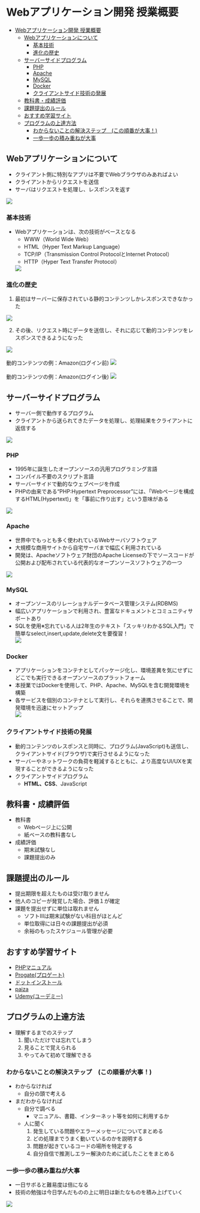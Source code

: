 # Webアプリケーション開発 授業概要

- [Webアプリケーション開発 授業概要](#webアプリケーション開発-授業概要)
  - [Webアプリケーションについて](#webアプリケーションについて)
    - [基本技術](#基本技術)
    - [進化の歴史](#進化の歴史)
  - [サーバーサイドプログラム](#サーバーサイドプログラム)
    - [PHP](#php)
    - [Apache](#apache)
    - [MySQL](#mysql)
    - [Docker](#docker)
    - [クライアントサイド技術の発展](#クライアントサイド技術の発展)
  - [教科書・成績評価](#教科書成績評価)
  - [課題提出のルール](#課題提出のルール)
  - [おすすめ学習サイト](#おすすめ学習サイト)
  - [プログラムの上達方法](#プログラムの上達方法)
    - [わからないことの解決ステップ　(この順番が大事！)](#わからないことの解決ステップこの順番が大事)
    - [一歩一歩の積み重ねが大事](#一歩一歩の積み重ねが大事)

## Webアプリケーションについて

- クライアント側に特別なアプリは不要でWebブラウザのみあればよい
- クライアントからリクエストを送信
- サーバはリクエストを処理し、レスポンスを返す
<img src="https://github.com/2024Web1/web_app_dev/blob/main/orientation/images/04.Web%E3%82%A2%E3%83%97%E3%83%AA%E3%82%B1%E3%83%BC%E3%82%B7%E3%83%A7%E3%83%B3%E3%81%A8%E3%81%AF.jpg?raw=true">

### 基本技術

- Webアプリケーションは、次の技術がベースとなる
  - WWW（World  Wide  Web）
  - HTML（Hyper Text Markup Language）
  - TCP/IP（Transmission Control ProtocolとInternet Protocol）
  - HTTP（Hyper Text Transfer Protocol）
  <img src="https://github.com/2024Web1/web_app_dev/blob/main/orientation/images/05.Web%E3%82%A2%E3%83%97%E3%83%AA%E3%82%B1%E3%83%BC%E3%82%B7%E3%83%A7%E3%83%B3%E3%81%AE%E5%9F%BA%E6%9C%AC%E6%8A%80%E8%A1%93.jpg?raw=true">

### 進化の歴史

1. 最初はサーバーに保存されている静的コンテンツしかレスポンスできなかった
<img src="https://github.com/2024Web1/web_app_dev/blob/main/orientation/images/07.Web%E3%82%A2%E3%83%97%E3%83%AA%E3%82%B1%E3%83%BC%E3%82%B7%E3%83%A7%E3%83%B3%E3%81%AE%E9%80%B2%E5%8C%96.jpg?raw=true">

2. その後、リクエスト時にデータを送信し、それに応じて動的コンテンツをレスポンスできるようになった
<img src="https://github.com/2024Web1/web_app_dev/blob/main/orientation/images/08.Web%E3%82%A2%E3%83%97%E3%83%AA%E3%82%B1%E3%83%BC%E3%82%B7%E3%83%A7%E3%83%B3%E3%81%AE%E9%80%B2%E5%8C%96.jpg?raw=true">
<br>
<br>
動的コンテンツの例：Amazon(ログイン前)
<img src="https://github.com/2024Web1/web_app_dev/blob/main/orientation/images/09.Amazon(%E5%89%8D).jpeg?raw=true">
<br>
<br>
動的コンテンツの例：Amazon(ログイン後)
<img src="https://github.com/2024Web1/web_app_dev/blob/main/orientation/images/10.Amazon(%E5%BE%8C).jpeg?raw=true">

## サーバーサイドプログラム

- サーバー側で動作するプログラム
- クライアントから送られてきたデータを処理し、処理結果をクライアントに返信する
<img src="https://github.com/2024Web1/web_app_dev/blob/main/orientation/images/11.%E3%82%B5%E3%83%BC%E3%83%90%E3%83%BC%E3%82%B5%E3%82%A4%E3%83%89%E3%83%97%E3%83%AD%E3%82%B0%E3%83%A9%E3%83%A0.jpg?raw=true">

### PHP

- 1995年に誕生したオープンソースの汎用プログラミング言語
- コンパイル不要のスクリプト言語
- サーバーサイドで動的なウェブページを作成
- PHPの由来である“PHP:Hypertext Preprocessor”には、「Webページを構成するHTML(Hypertext)」を「事前に作り出す」という意味がある<br>
<img src="https://github.com/2024Web1/web_app_dev/blob/main/orientation/images/14.PHP.png?raw=true">

### Apache

- 世界中でもっとも多く使われているWebサーバソフトウェア
- 大規模な商用サイトから自宅サーバまで幅広く利用されている
- 開発は、Apacheソフトウェア財団のApache Licenseの下でソースコードが公開および配布されている代表的なオープンソースソフトウェアの一つ<br>
<img src="https://github.com/2024Web1/web_app_dev/blob/main/orientation/images/15.Apache_1.png?raw=true">

### MySQL

- オープンソースのリレーショナルデータベース管理システム(RDBMS)
- 幅広いアプリケーションで利用され、豊富なドキュメントとコミュニティサポートあり
- SQLを使用※忘れている人は2年生のテキスト「スッキリわかるSQL入門」で簡単なselect,insert,update,delete文を要復習！<br>
![](./images/logo-mysql-170x115.png)

### Docker

- アプリケーションをコンテナとしてパッケージ化し、環境差異を気にせずにどこでも実行できるオープンソースのプラットフォーム
- 本授業ではDockerを使用して、PHP、Apache、MySQLを含む開発環境を構築
- 各サービスを個別のコンテナとして実行し、それらを連携させることで、開発環境を迅速にセットアップ<br>
![](./images/docker-logo-blue.png)
  
### クライアントサイド技術の発展

- 動的コンテンツのレスポンスと同時に、プログラム(JavaScript)も送信し、クライアントサイド(ブラウザ)で実行させるようになった
- サーバーやネットワークの負荷を軽減するとともに、より高度なUI/UXを実現することができるようになった
- クライアントサイドプログラム
  - **HTML、CSS**、JavaScript

## 教科書・成績評価

- 教科書
  - Webページ上に公開
  - 紙ベースの教科書なし
- 成績評価
  - 期末試験なし
  - 課題提出のみ

## 課題提出のルール

- 提出期限を超えたものは受け取りません
- 他人のコピーが発覚した場合、評価１が確定
- 課題を提出せずに単位は取れません
  - ソフトⅢは期末試験がない科目がほとんど
  - 単位取得には日々の課題提出が必須
  - 余裕のもったスケジュール管理が必要

## おすすめ学習サイト

- [PHPマニュアル](https://www.php.net/manual/ja/index.php)
- [Progate(プロゲート)](https://prog-8.com/dashboard)
- [ドットインストール](https://dotinstall.com/)
- [paiza](https://paiza.jp/)
- [Udemy(ユーデミー)](https://www.udemy.com/ja/)

## プログラムの上達方法

- 理解するまでのステップ
  1. 聞いただけでは忘れてしまう
  2. 見ることで覚えられる
  3. やってみて初めて理解できる

### わからないことの解決ステップ　(この順番が大事！)

- わからなければ
  - 自分の頭で考える
- まだわからなければ
  - 自分で調べる  
    - マニュアル、書籍、インターネット等を如何に利用するか
  - 人に聞く
    1. 発生している問題やエラーメッセージについてまとめる
    2. どの処理までうまく動いているのかを説明する
    3. 問題が起きているコードの場所を特定する
    4. 自分自信で推測しエラー解決のために試したことをまとめる

### 一歩一歩の積み重ねが大事

- 一日サボると難易度は倍になる
- 技術の勉強は今日学んだものの上に明日は新たなものを積み上げていく<br>
 <img src="https://github.com/2024Web1/web_app_dev/blob/main/orientation/images/24.%E4%B8%80%E6%AD%A9%E4%B8%80%E6%AD%A9%E3%81%AE%E7%A9%8D%E3%81%BF%E9%87%8D%E3%81%AD.jpeg?raw=true">
